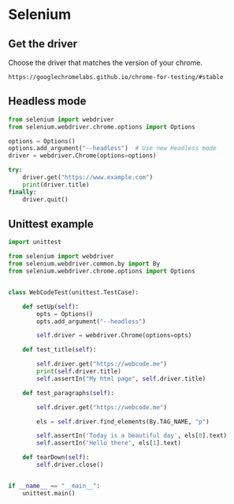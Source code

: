 # Selenium



## Get the driver 

Choose the driver that matches the version of your chrome.  

`https://googlechromelabs.github.io/chrome-for-testing/#stable`


## Headless mode

```python
from selenium import webdriver
from selenium.webdriver.chrome.options import Options

options = Options()
options.add_argument("--headless")  # Use new Headless mode
driver = webdriver.Chrome(options=options)

try:
    driver.get("https://www.example.com")
    print(driver.title)
finally:
    driver.quit()
```

## Unittest example

```python
import unittest

from selenium import webdriver
from selenium.webdriver.common.by import By
from selenium.webdriver.chrome.options import Options


class WebCodeTest(unittest.TestCase):

    def setUp(self):
        opts = Options()
        opts.add_argument("--headless")

        self.driver = webdriver.Chrome(options=opts)

    def test_title(self):

        self.driver.get("https://webcode.me")
        print(self.driver.title)
        self.assertIn("My html page", self.driver.title)

    def test_paragraphs(self):

        self.driver.get("https://webcode.me")

        els = self.driver.find_elements(By.TAG_NAME, "p")

        self.assertIn('Today is a beautiful day', els[0].text)
        self.assertIn('Hello there', els[1].text)

    def tearDown(self):
        self.driver.close()


if __name__ == "__main__":
    unittest.main()
```
